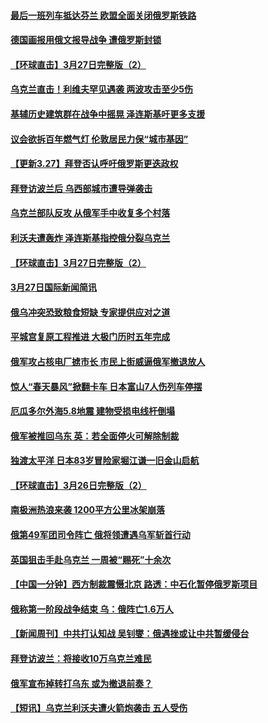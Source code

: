 #### [最后一班列车抵达芬兰 欧盟全面关闭俄罗斯铁路](../pages/prog202/a103385374.md) 
#### [德国画报用俄文报导战争 遭俄罗斯封锁](../pages/prog202/a103385329.md) 
#### [【环球直击】3月27日完整版（2）](../pages/prog202/a103385189.md) 
#### [乌克兰直击！利维夫罕见遇袭 两波攻击至少5伤](../pages/prog202/a103385154.md) 
#### [基辅历史建筑群在战争中摇晃 泽连斯基吁更多支援](../pages/prog202/a103385171.md) 
#### [议会欲拆百年燃气灯 伦敦居民力保“城市基因”](../pages/prog202/a103385168.md) 
#### [【更新3.27】拜登否认呼吁俄罗斯更迭政权](../pages/prog202/a103384929.md) 
#### [拜登访波兰后 乌西部城市遭导弹袭击](../pages/prog202/a103385131.md) 
#### [乌克兰部队反攻 从俄军手中收复多个村落](../pages/prog202/a103385122.md) 
#### [利沃夫遭轰炸 泽连斯基指控俄分裂乌克兰](../pages/prog202/a103385019.md) 
#### [【环球直击】3月27日完整版（2）](../pages/prog202/a103385062.md) 
#### [3月27日国际新闻简讯](../pages/prog202/a103385002.md) 
#### [俄乌冲突恐致粮食短缺 专家提供应对之道](../pages/prog202/a103385005.md) 
#### [平城宫复原工程推进 大极门历时五年完成](../pages/prog202/a103384933.md) 
#### [俄军攻占核电厂掳市长 市民上街威逼俄军撤退放人](../pages/prog202/a103384896.md) 
#### [惊人“春天暴风”掀翻卡车 日本富山7人伤列车停摆](../pages/prog202/a103384890.md) 
#### [厄瓜多尔外海5.8地震 建物受损电线杆倒塌](../pages/prog202/a103384885.md) 
#### [俄军被推回乌东 英：若全面停火可解除制裁](../pages/prog202/a103384810.md) 
#### [独渡太平洋 日本83岁冒险家堀江谦一旧金山启航](../pages/prog202/a103384799.md) 
#### [【环球直击】3月26日完整版（2）](../pages/prog202/a103384557.md) 
#### [南极洲热浪来袭 1200平方公里冰架崩落](../pages/prog202/a103384761.md) 
#### [俄第49军团司令阵亡 俄将领遭遇乌军斩首行动](../pages/prog202/a103384784.md) 
#### [英国狙击手赴乌克兰 一周被“赐死”十余次](../pages/prog202/a103384713.md) 
#### [【中国一分钟】西方制裁震慑北京 路透：中石化暂停俄罗斯项目](../pages/prog202/a103384610.md) 
#### [俄称第一阶段战争结束 乌：俄阵亡1.6万人](../pages/prog202/a103384603.md) 
#### [【新闻周刊】中共打认知战 吴钊燮：俄遇挫或让中共暂缓侵台](../pages/prog202/a103384521.md) 
#### [拜登访波兰：将接收10万乌克兰难民](../pages/prog202/a103384550.md) 
#### [俄军宣布掉转打乌东 或为撤退前奏？](../pages/prog202/a103384548.md) 
#### [【短讯】乌克兰利沃夫遭火箭炮袭击 五人受伤](../pages/prog202/a103384544.md) 
